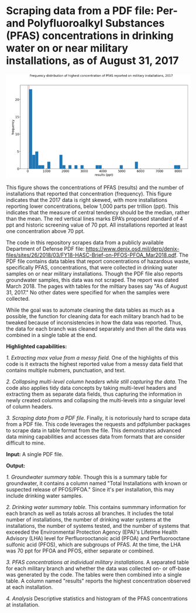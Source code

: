<h1> Scraping data from a PDF file: Per- and Polyfluoroalkyl Substances (PFAS) concentrations in drinking water on or near military installations, as of August 31, 2017 </h1>

<img src="https://github.com/department-of-veterans-affairs/DAPM-PFAS-PACT-ACT/blob/main/2017%20PDF%20scrape/2017%20histogram.png">
<p>This figure shows the concentrations of PFAS (results) and the number of installations that reported that concentration (frequency). This figure indicates that the 2017 data is right skewed, with more installations reporting lower concentrations, below 1,000 parts per trillion (ppt). This indicates that the measure of central tendency should be the median, rather than the mean. The red vertical lines marks EPA’s proposed standard of 4 ppt and historic screening value of 70 ppt. All installations reported at least one concentration above 70 ppt. </p>


The code in this repository scrapes data from a publicly available Department of Defense PDF file: <https://www.denix.osd.mil/derp/denix-files/sites/26/2018/03/FY18-HASC-Brief-on-PFOS-PFOA_Mar2018.pdf>. The PDF file contains data tables that report concentrations of hazardous waste, specifically PFAS, concentrations, that were collected in drinking water samples on or near military installations. Though the PDF file also reports groundwater samples, this data was not scraped. The report was dated March 2018. The pages with tables for the miltiary bases say "As of August 31, 2017." No other dates were specified for when the samples were collected. 

While the goal was to automate cleaning the data tables as much as a possible, the function for cleaning data for each military branch had to be tweaked because of inconsistencies in how the data was reported. Thus, the data for each branch was cleaned separately and then all the data was combined in a single table at the end. 


<b> Highlighted capabilities:</b>

<i> 1. Extracting max value from a messy field.</i> One of the highlights of this code is it extracts the highest reported value from a messy data field that contains multiple nubmers, punctuation, and text. 

<i>2. Collapsing multi-level column headers while still capturing the data.</i> The code also applies tidy data concepts by taking multi-level headers and extracting them as separate data fields, thus capturing the information in newly created columns and collapsing the multi-levels into a singular level of column headers.

<i>3. Scraping data from a PDF file.</i> Finally, it is notoriously hard to scrape data from a PDF file. This code leverages the requests and pdfplumber packages to scrape data in table format from the file. This demonstrates advanced data mining capabilities and accesses data from formats that are consider difficult to mine. 

<b>Input:</b> A single PDF file. 

<b>Output:</b> 

<i> 1. Groundwater summary table. </i> Though this is a summary table for groundwater, it contains a column named "Total Installations with known or suspected release of PFOS/PFOA." Since it's per installation, this may include drinking water samples. 

<i> 2. Drinking water summary table.</i> This contains summmary information for each branch as well as totals across all branches. It includes the total number of installations, the number of drinking water systems at the installations, the number of systems tested, and the number of systems that exceeded the Environmental Protection Agency (EPA)'s Lifetime Health Advisory (LHA) level for Perfluorooctanoic acid (PFOA) and Perfluorooctane sulfonic acid (PFOS), which are subgroups of PFAS. At the time, the LHA was 70 ppt for PFOA and PFOS, either separate or combined. 

<i> 3. PFAS concentrations at individual military installations. </i> A separated table for each military branch and whether the data was collected on- or off-base was generated by the code. The tables were then combined into a single table. A column named "results" reports the highest concentration observed at each installation. 

<i>4. Analysis</i> Descriptive statistics and histogram of the PFAS concentrations at installation.
